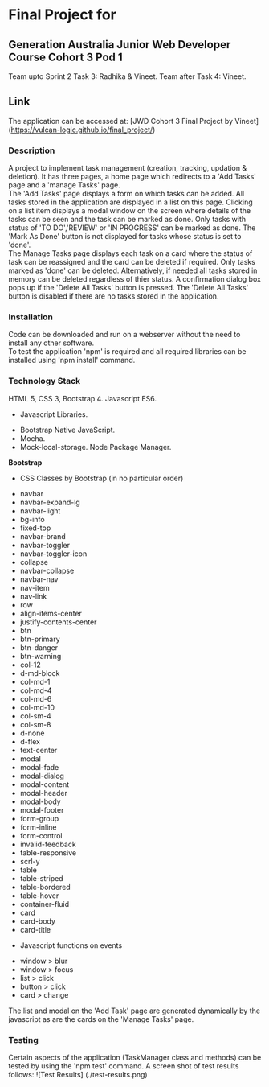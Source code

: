 # Final Project for 
## Generation Australia Junior Web Developer Course Cohort 3 Pod 1
Team upto Sprint 2 Task 3: Radhika & Vineet.
Team after Task 4: Vineet.

## Link
The application can be accessed at: [JWD Cohort 3 Final Project by Vineet] (https://vulcan-logic.github.io/final_project/)

### Description 
A project to implement task management (creation, tracking, updation & deletion). 
It has three pages, a home page which redirects to a 'Add Tasks' page and a 'manage Tasks' page.  
The 'Add Tasks' page displays a form on which tasks can be added. All tasks stored in the application are displayed in a list on this page. 
Clicking on a list item displays a modal window on the screen where details of the tasks can be seen and the task can be marked as done. 
Only tasks  with status of 'TO DO','REVIEW' or 'IN PROGRESS' can be marked as done. The 'Mark As Done' button is not displayed for tasks whose 
status is set to 'done'.  
The Manage Tasks page displays each task on a card where the status of task can be reassigned and the card can be 
deleted if required. Only tasks marked as 'done' can be deleted. 
Alternatively, if needed all tasks stored in memory can be deleted regardless of thier status. 
A confirmation dialog box pops up if the 'Delete All Tasks' button is pressed. 
The 'Delete All Tasks' button is disabled if there are no tasks stored in the application.  

### Installation
Code can be downloaded and run on a webserver without the need to install any other software.  
To test the application 'npm' is required and all required libraries can be installed using 'npm install' command. 

### Technology Stack
HTML 5, 
CSS 3, 
Bootstrap 4. 
Javascript ES6. 
* Javascript Libraries. 
+ Bootstrap Native JavaScript. 
+ Mocha. 
+ Mock-local-storage. 
Node Package Manager.

**Bootstrap**
* CSS Classes by Bootstrap (in no particular order)
+ navbar
+ navbar-expand-lg
+ navbar-light
+ bg-info
+ fixed-top
+ navbar-brand
+ navbar-toggler
+ navbar-toggler-icon
+ collapse
+ navbar-collapse
+ navbar-nav
+ nav-item
+ nav-link
+ row 
+ align-items-center 
+ justify-contents-center
+ btn
+ btn-primary
+ btn-danger
+ btn-warning
+ col-12
+ d-md-block 
+ col-md-1
+ col-md-4
+ col-md-6 
+ col-md-10
+ col-sm-4
+ col-sm-8
+ d-none
+ d-flex 
+ text-center
+ modal
+ modal-fade
+ modal-dialog
+ modal-content
+ modal-header
+ modal-body
+ modal-footer
+ form-group 
+ form-inline
+ form-control
+ invalid-feedback
+ table-responsive 
+ scrl-y
+ table 
+ table-striped 
+ table-bordered 
+ table-hover
+ container-fluid
+ card
+ card-body
+ card-title

* Javascript functions on events
+ window > blur
+ window > focus
+ list > click
+ button > click
+ card > change

The list and modal on the 'Add Task' page are generated dynamically by the javascript as are the cards on the 'Manage Tasks' page. 

### Testing 
Certain aspects of the application (TaskManager class and methods) can be tested by using the 'npm test' command. 
A screen shot of test results follows:
![Test Results] (./test-results.png)





